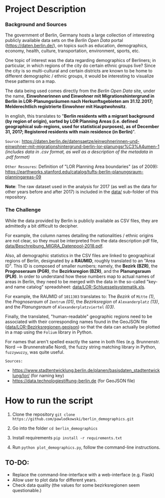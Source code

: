 # Project Description

### Background and Sources

The government of Berlin, Germany hosts a large collection
of interesting publicly available data sets on the *Berlin
Open Data* portal (https://daten.berlin.de/), on topics
such as education, demographics, economy, health, culture,
transportation, environment, sports, etc.

One topic of interest was the data regarding demographics
of Berliners; in particular, in which regions of the city
do certain ethnic groups live? Since the city is so
multi-cultural and certain districts are known to be home
to different demographic / ethnic groups, it would be
interesting to visualize these patterns on a map.

The data being used comes directly from the *Berlin Open
Data* site, under the name, **Einwohnerinnen und Einwohner
mit Migrationshintergrund in Berlin in LOR-Planungsräumen
nach Herkunftsgebieten am 31.12.2017; Melderechtlich
registrierte Einwohner mit Hauptwohnsitz**.

In english, this translates to "**Berlin residents with a
migrant background (by region of origin),
sorted by LOR Planning Areas (i.e. defined geographical
sub-regions, used for statistical purposes),
as of December 31, 2017;
Registered residents with main residence (in Berlin)**".

`Source:`
https://daten.berlin.de/datensaetze/einwohnerinnen-und-einwohner-mit-migrationshintergrund-berlin-lor-planungsr%C3%A4umen-1
*(includes data in .csv format,
as well as a description of the metadata in .pdf format)*

`Other Resoures`:
Definition of "LOR Planning Area boundaries" (as of 2009):
https://earthworks.stanford.edu/catalog/tufts-berlin-planungsraum-planningareas-09

**Note**: The raw dataset used in the analysis for 2017
(as well as the data for other years before and after 2017)
is included in the [data/](data/) sub-folder of this
repository.

### The Challenge

While the data provided by Berlin is publicly available as
CSV files, they are admittedly a bit difficult to decipher.

For example, the column names detailing the nationalities / ethnic origins are not clear, so they must be interpreted from the data description pdf file, [data/Beschreibung_MIGRA_Datenpool-2018.pdf](data/Beschreibung_MIGRA_Datenpool-2018.pdf).

Also, all demographic statistics in the CSV files are linked to geographical regions of Berlin, designated by a **RAUMID**, roughly translated to an "Area ID". This ID is composed of smaller numbers; namely, the **Bezirk (BZR)**, the **Prognoseraum (PGR)**, the **Bezirksregion (BZR)**, and the **Planungsraum (PLR)**.
In order to understand how these numbers map to actual names of areas in Berlin, they need to be merged with the data in the so-called "key- and name catalog" spreadsheet:
[data/LOR-Schluesselsystematik.xls](data/LOR-Schluesselsystematik.xls).

For example, the RAUMID of `1011303` translates to:
The *Bezirk* of `Mitte` *(1)*, the *Prognoseraum* of `Zentrum` *(01)*, the *Bezirksregion* of `Alexanderplatz` *(13)*, and the *Planungsraum* of	`Alexanderplatzviertel` *(03)*.

Finally, the translated, "human-readable" geographic regions need to be associated with their corresponding names found in the GeoJSON file ([data/LOR-Bezirksregionen.geojson](data/LOR-Bezirksregionen.geojson)) so that the data can actually be plotted in a map using the `Folium` library in Python.

For names that aren't spelled exactly the same in both files (e.g. Brunnenstr. Nord --> Brunnenstraße Nord), the fuzzy string matching library in Python, `fuzzywuzzy`, was quite useful.

`Sources:`
- https://www.stadtentwicklung.berlin.de/planen/basisdaten_stadtentwicklung/lor/ (for naming key)
- https://data.technologiestiftung-berlin.de (for GeoJSON file)

# How to run the script

1. Clone the repository `git clone https://github.com/pawlodkowski/berlin_demographics.git`

2. Go into the folder `cd berlin_demographics`

3. Install requirements `pip install -r requirements.txt`

4. Run `python plot_demographics.py`, follow the command-line instructions.

## TO-DO:

- Replace the command-line-interface with a web-interface (e.g. Flask)
- Allow user to plot data for different years.
- Check data quality (the values for some bezirksregionen seem questionable.)
